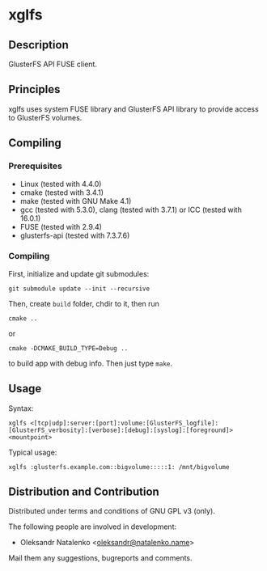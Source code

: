 xglfs
=====

Description
-----------

GlusterFS API FUSE client.

Principles
----------

xglfs uses system FUSE library and GlusterFS API library
to provide access to GlusterFS volumes.

Compiling
---------

### Prerequisites

* Linux (tested with 4.4.0)
* cmake (tested with 3.4.1)
* make (tested with GNU Make 4.1)
* gcc (tested with 5.3.0), clang (tested with 3.7.1) or ICC (tested with 16.0.1)
* FUSE (tested with 2.9.4)
* glusterfs-api (tested with 7.3.7.6)

### Compiling

First, initialize and update git submodules:

`git submodule update --init --recursive`

Then, create `build` folder, chdir to it, then run

`cmake ..`

or

`cmake -DCMAKE_BUILD_TYPE=Debug ..`

to build app with debug info. Then just type `make`.

Usage
-----

Syntax:

`xglfs <[tcp|udp]:server:[port]:volume:[GlusterFS_logfile]:[GlusterFS_verbosity]:[verbose]:[debug]:[syslog]:[foreground]> <mountpoint>`

Typical usage:

`xglfs :glusterfs.example.com::bigvolume:::::1: /mnt/bigvolume`

Distribution and Contribution
-----------------------------

Distributed under terms and conditions of GNU GPL v3 (only).

The following people are involved in development:

* Oleksandr Natalenko &lt;oleksandr@natalenko.name&gt;

Mail them any suggestions, bugreports and comments.

